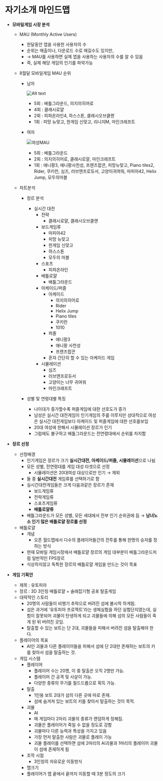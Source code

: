 # 자기소개 마인드맵

- **모바일게임 시장 분석**
  - MAU (Monthly Active Users)
    - 한달동안 앱을 사용한 사용자의 수
    - 순위는 매출이나, 다운로드 수로 매길수도 있지만,
    - -> MAU를 사용하면 실제 앱을 사용하는 사용자의 수를 알 수 있음
    - 즉, 실제 해당 게임의 인기를 파악가능

  - 8월달 모바일게임 MAU 순위
    - 남자
	
        ![Alt text](/working_file/MAUChart_Man.png)
      - 5회 : 배틀그라운드, 의지의히어로
      - 4회 : 클래시로얄
      - 2회 : 피파온라인4, 하스스톤, 클래시오브클랜
      - 1회 : 피망 뉴맞고, 한게임 신맞고, 리니지M, 마인크래프트

    - 여자

        ![여성MAU](/working_file/여성MAU.png)
      - 5회 : 배틀그라운드
      - 2회 : 의지의히어로, 클래시로얄, 마인크래프트
      - 1회 : 애니팡3, 애니팡사천성, 프렌즈팝콘, 피망뉴맞고, Piano tiles2, Rider, 쿠키런, 심즈, 러브앤프로듀서, 고양이귀여워, 마피아42, Helix Jump, 모두의마블

 
  - 차트분석
    - 장르 분석
	  - 실시간 대전
        - 전략
		  - 클래시로얄, 클래시오브클랜
		- 보드게임류
		  - 마피아42
		  - 피망 뉴맞고
		  - 한게임 신맞고
		  - 하스스톤
		  - 모두의 마블
		- 스포츠
		  - 피파온라인
		- 배틀로얄
		  - 배틀그라운드
		- 아케이드/퍼즐
		  - 아케이드
		    - 의지의히어로
			- Rider
			- Helix Jump
			- Piano tiles
			- 쿠키런
			- 1010
	      - 퍼즐
		    - 애니팡3
			- 애니팡 사천성
			- 프렌즈팝콘
		  - 혼자 간단히 할 수 있는 아케이드 게임
		- 시뮬레이션
		  - 심즈
		  - 러브앤프로듀서
		  - 고양이는 너무 귀여워
		  - 마인크래프트
		  
    - 성별 및 연령대별 특징
	    - 나이대가 증가할수록 퍼즐게임에 대한 선호도가 증가
	    - 남성은 실시간 대전게임이 인기게임의 주를 이루지만 상대적으로 여성은 실시간 대전게임보다 아케이드 및 퍼즐게임에 대한 선호를보임
	    - 20대 여성에 한해서 시뮬레이션 장르가 인기
	    - 그럼에도 불구하고 배틀그라운드는 전연령대에서 순위를 차지함



- **장르 선정**
  - 선정배경
    + 인기게임은 장르가 크기 **실시간대전, 아케이드/퍼즐, 시뮬레이션**으로 나뉨
    + 모든 성별, 전연령대를 게임 대성 타겟으로 선정
	    + 시뮬레이션은 20대여성 대상으로만 인기 &rarr; 제외
    + 둘 중 **실시간대전** 게임류를 선택하기로 함
    + 실시간대전게임들은 크게 다음과같은 장르가 존재
	    + 보드게임류
	    + 전략게임류
	    + 스포츠게임류
	    + **배틀로얄류**
    + 배틀그라운드가 모든 성별, 모든 세대에서 전부 인기 순위권에 듬 &rarr; **남녀노소 인기 많은 배틀로얄 장르를 선정**
  - 배틀로얄
    + 개념
    	+ 오픈 월드맵에서 다수의 플레이어들간의 전투를 통해 한명의 승자를 정하는 방식
    + 현재 모바일 게임시장에서 배틀로얄 장르의 게임 대부분이 배틀그라운드처럼 일반적인 FPS장르
    + 식상하지않고 독특한 장르의 배틀로얄 게임을 만드는 것이 목표



- **게임 기획안**  
  - 제목 : 유토피아  
  - 장르 : 3D 3인칭 배틀로얄 + 술래잡기형 공포 탈출게임  
  - 대략적인 스토리  
    - 20명의 사람들이 비행기 추락으로 버려진 섬에 불시착 하게됨.  
    - 섬은 과거에 '유토피아 프로젝트'라는 생체실험을 하던 실험단지였는데, 실험이 잘못되어 괴물이 탄생하게 되고 괴물들에 의해 섬의 모든 사람들이 죽게 된 뒤 버려진 곳임. 
    - 탈출할 수 있는 보트는 단 2대, 괴물들을 피해서 버려진 섬을 탈출해야 한다. 
  - 플레이어의 목표  
    - AI인 괴물과 다른 플레이어들을 피해서 섬에 단 2대만 존재하는 보트의 키를 찾아서 섬을 탈출하는 것. 
  - 게임 시스템 
    - 플레이어 
      - 플레이어 수는 20명, 이 중 탈출은 오직 2명만 가능. 
      - 플레이어 간 공격 및 사살이 가능. 
      - 다양한 종류의 무기를 필드드롭으로 획득 가능. 
    - 탈출 
      - 1인용 보트 2대가 섬의 다른 곳에 따로 존재. 
      - 섬에 숨겨져 있는 보트의 키를 찾아서 탈출하는 것이 목적. 
    - 괴물 
      - AI  
      - 매 게임마다 2마리 괴물의 종류가 랜덤하게 정해짐. 
      - 괴물은 플레이어가 죽일 수 없을 정도로 강함  
      - 괴물마다 다른 능력과 특성을 가지고 있음 
      - 가장 먼저 탈출한 사람은 괴물로 플레이 가능 
      - 괴물 플레이를 선택하면 섬에 2마리의 AI괴물과 1마리의 플레이어 괴물이 섬에 존재하게 됨 
    - 조작 시점
      - 3인칭의 자유로운 이동방식 
    - 맵크기 
     - 플레이어가 맵 끝에서 끝까지 이동할 때 3분 정도의 크기 
